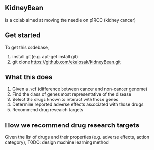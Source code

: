 KidneyBean
---
 is a colab aimed at moving the needle on p1RCC (kidney cancer)

## Get started
To get this codebase,
1. install git (e.g. apt-get install git)
2. git clone https://github.com/ekalosak/KidneyBean.git

## What this does
1. Given a .vcf (difference between cancer and non-cancer genome)
2. Find the class of genes most representative of the disease
3. Select the drugs known to interact with those genes
4. Determine reported adverse effects associated with those drugs
5. Recommend drug research targets

## How we recommend drug research targets
Given the list of drugs and their properties (e.g. adverse effects, action
category), TODO: design machine learning method
